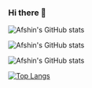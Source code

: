 ### Hi there 👋


![Afshin's GitHub stats](https://github-readme-stats.vercel.app/api?username=AfshinPardeyaghoot&show_icons=true&bg_color=283149&border_color=283149&text_color=00818A&title_color=DBEDF3&icon_color=404B69)

![Afshin's GitHub stats](https://github-readme-stats.vercel.app/api?username=AfshinPardeyaghoot&show_icons=true&bg_color=222831&border_color=393E46&text_color=00ADB5&title_color=EEEEEE&icon_color=393E46)

![Afshin's GitHub stats](https://github-readme-stats.vercel.app/api?username=AfshinPardeyaghoot&show_icons=true&bg_color=00000000&border_color=00000000&text_color=00ADB5&title_color=EEEEEE&icon_color=393E46)

[![Top Langs](https://github-readme-stats.vercel.app/api/top-langs/?username=AfshinPardeyaghoot&layout=compact&bg_color=00000000)](https://github.com/anuraghazra/github-readme-stats)
